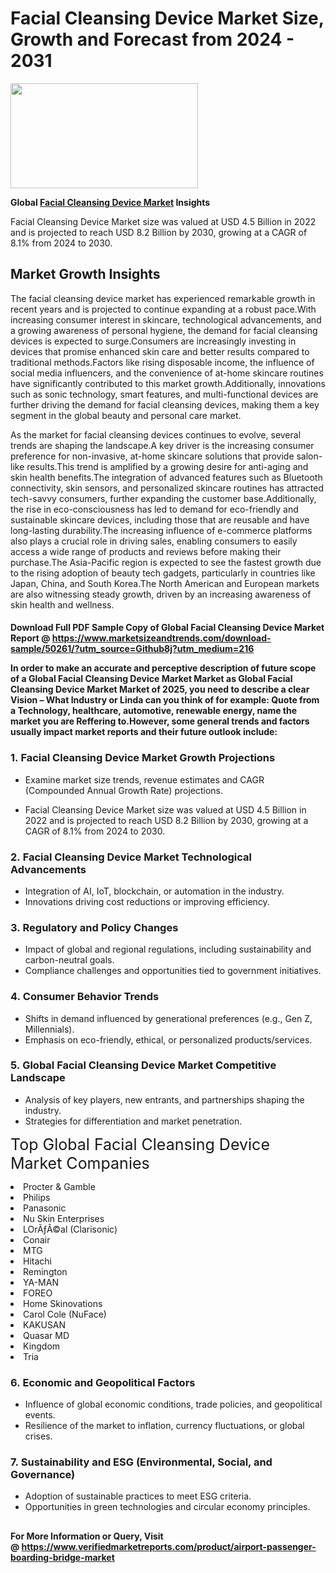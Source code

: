 <H1>Facial Cleansing Device Market Size, Growth and Forecast from 2024 - 2031</H1><img class="aligncenter size-medium wp-image-584254" src="https://thirdeyenews.in/wp-content/uploads/2024/09/Global-Market-Research-300x168.jpeg" alt="" width="300" height="168" /><p><strong>Global&nbsp;<a href="https://www.marketsizeandtrends.com/download-sample/50261/?utm_source=Github8j?utm_medium=216">Facial Cleansing Device Market</a> Insights</strong></p><p>Facial Cleansing Device Market size was valued at USD 4.5 Billion in 2022 and is projected to reach USD 8.2 Billion by 2030, growing at a CAGR of 8.1% from 2024 to 2030.</p><p><h2>Market Growth Insights</h2> <p>The facial cleansing device market has experienced remarkable growth in recent years and is projected to continue expanding at a robust pace.With increasing consumer interest in skincare, technological advancements, and a growing awareness of personal hygiene, the demand for facial cleansing devices is expected to surge.Consumers are increasingly investing in devices that promise enhanced skin care and better results compared to traditional methods.Factors like rising disposable income, the influence of social media influencers, and the convenience of at-home skincare routines have significantly contributed to this market growth.Additionally, innovations such as sonic technology, smart features, and multi-functional devices are further driving the demand for facial cleansing devices, making them a key segment in the global beauty and personal care market.</p> <p>As the market for facial cleansing devices continues to evolve, several trends are shaping the landscape.A key driver is the increasing consumer preference for non-invasive, at-home skincare solutions that provide salon-like results.This trend is amplified by a growing desire for anti-aging and skin health benefits.The integration of advanced features such as Bluetooth connectivity, skin sensors, and personalized skincare routines has attracted tech-savvy consumers, further expanding the customer base.Additionally, the rise in eco-consciousness has led to demand for eco-friendly and sustainable skincare devices, including those that are reusable and have long-lasting durability.The increasing influence of e-commerce platforms also plays a crucial role in driving sales, enabling consumers to easily access a wide range of products and reviews before making their purchase.The Asia-Pacific region is expected to see the fastest growth due to the rising adoption of beauty tech gadgets, particularly in countries like Japan, China, and South Korea.The North American and European markets are also witnessing steady growth, driven by an increasing awareness of skin health and wellness.<h4></p><p><span class=""><strong>Download Full PDF Sample Copy of Global Facial Cleansing Device Market Report</strong> @ <a href="https://www.marketsizeandtrends.com/download-sample/50261/?utm_source=Github8j?utm_medium=216" target="_blank">https://www.marketsizeandtrends.com/download-sample/50261/?utm_source=Github8j?utm_medium=216</a></span></p><p>In order to make an accurate and perceptive description of future scope of a Global&nbsp;Facial Cleansing Device Market Market as Global&nbsp;Facial Cleansing Device Market Market of 2025, you need to describe a clear Vision &ndash; What Industry or Linda can you think of for example: Quote from a Technology, healthcare, automotive, renewable energy, name the market you are Reffering to.However, some general trends and factors usually impact market reports and their future outlook include:</p><h3>1.&nbsp;<strong>Facial Cleansing Device Market Growth Projections</strong></h3><ul><li>Examine market size trends, revenue estimates and CAGR (Compounded Annual Growth Rate) projections.</li><li><p>Facial Cleansing Device Market size was valued at USD 4.5 Billion in 2022 and is projected to reach USD 8.2 Billion by 2030, growing at a CAGR of 8.1% from 2024 to 2030.</p></li></ul><h3>2.&nbsp;<strong>Facial Cleansing Device Market Technological Advancements</strong></h3><ul><li>Integration of AI, IoT, blockchain, or automation in the industry.</li><li>Innovations driving cost reductions or improving efficiency.</li></ul><h3>3.&nbsp;<strong>Regulatory and Policy Changes</strong></h3><ul><li>Impact of global and regional regulations, including sustainability and carbon-neutral goals.</li><li>Compliance challenges and opportunities tied to government initiatives.</li></ul><h3>4.&nbsp;<strong>Consumer Behavior Trends</strong></h3><ul><li>Shifts in demand influenced by generational preferences (e.g., Gen Z, Millennials).</li><li>Emphasis on eco-friendly, ethical, or personalized products/services.</li></ul><h3>5.&nbsp;<strong>Global Facial Cleansing Device Market Competitive Landscape</strong></h3><ul><li>Analysis of key players, new entrants, and partnerships shaping the industry.</li><li>Strategies for differentiation and market penetration.</li></ul><p data-pm-slice="1 1 []"><span style="color: inherit; font-family: inherit; font-size: 25px;">Top Global Facial Cleansing Device Market Companies</span></p><div class="" data-test-id=""><p><li>Procter & Gamble</li><li> Philips</li><li> Panasonic</li><li> Nu Skin Enterprises</li><li> LOrÃƒÂ©al (Clarisonic)</li><li> Conair</li><li> MTG</li><li> Hitachi</li><li> Remington</li><li> YA-MAN</li><li> FOREO</li><li> Home Skinovations</li><li> Carol Cole (NuFace)</li><li> KAKUSAN</li><li> Quasar MD</li><li> Kingdom</li><li> Tria</li></p></div><h3>6.&nbsp;<strong>Economic and Geopolitical Factors</strong></h3><ul><li>Influence of global economic conditions, trade policies, and geopolitical events.</li><li>Resilience of the market to inflation, currency fluctuations, or global crises.</li></ul><h3>7.&nbsp;<strong>Sustainability and ESG (Environmental, Social, and Governance)</strong></h3><ul><li>Adoption of sustainable practices to meet ESG criteria.</li><li>Opportunities in green technologies and circular economy principles.</li></ul><h2><strong style="font-size: 14px;">For More Information or Query, Visit @&nbsp;</strong><a style="background-color: #ffffff; font-size: 14px;" href="https://www.marketsizeandtrends.com/report/facial-cleansing-device-market/" target="_blank">https://www.verifiedmarketreports.com/product/airport-passenger-boarding-bridge-market</a></h2>